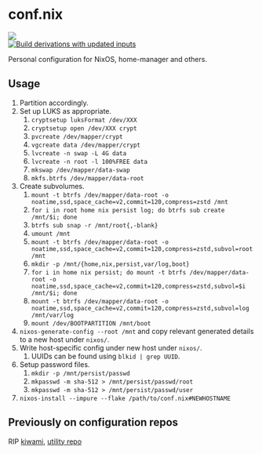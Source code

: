 # conf.nix

[![](https://forthebadge.com/images/badges/no-ragrets.svg)](https://forthebadge.com)  
[![Build derivations with updated inputs](https://github.com/chuahou/conf.nix/actions/workflows/ci.yml/badge.svg)](https://github.com/chuahou/conf.nix/actions/workflows/ci.yml)

Personal configuration for NixOS, home-manager and others.

## Usage

1. Partition accordingly.
1. Set up LUKS as appropriate.
	1. `cryptsetup luksFormat /dev/XXX`
	1. `cryptsetup open /dev/XXX crypt`
	1. `pvcreate /dev/mapper/crypt`
	1. `vgcreate data /dev/mapper/crypt`
	1. `lvcreate -n swap -L 4G data`
	1. `lvcreate -n root -l 100%FREE data`
	1. `mkswap /dev/mapper/data-swap`
	1. `mkfs.btrfs /dev/mapper/data-root`
1. Create subvolumes.
	1. `mount -t btrfs /dev/mapper/data-root -o noatime,ssd,space_cache=v2,commit=120,compress=zstd /mnt`
	1. `for i in root home nix persist log; do btrfs sub create /mnt/$i; done`
	1. `btrfs sub snap -r /mnt/root{,-blank}`
	1. `umount /mnt`
	1. `mount -t btrfs /dev/mapper/data-root -o noatime,ssd,space_cache=v2,commit=120,compress=zstd,subvol=root /mnt`
	1. `mkdir -p /mnt/{home,nix,persist,var/log,boot}`
	1. `for i in home nix persist; do mount -t btrfs /dev/mapper/data-root -o noatime,ssd,space_cache=v2,commit=120,compress=zstd,subvol=$i /mnt/$i; done`
	1. `mount -t btrfs /dev/mapper/data-root -o noatime,ssd,space_cache=v2,commit=120,compress=zstd,subvol=log /mnt/var/log`
	1. `mount /dev/BOOTPARTITION /mnt/boot`
1. `nixos-generate-config --root /mnt` and copy relevant generated details to a
   new host under `nixos/`.
1. Write host-specific config under new host under `nixos/`.
	1. UUIDs can be found using `blkid | grep UUID`.
1. Setup password files.
	1. `mkdir -p /mnt/persist/passwd`
	1. `mkpasswd -m sha-512 > /mnt/persist/passwd/root`
	1. `mkpasswd -m sha-512 > /mnt/persist/passwd/user`
1. `nixos-install --impure --flake /path/to/conf.nix#NEWHOSTNAME`

## Previously on configuration repos

RIP [kiwami](https://github.com/chuahou/kiwami),
[utility repo](https://github.com/chuahou/utility>)
